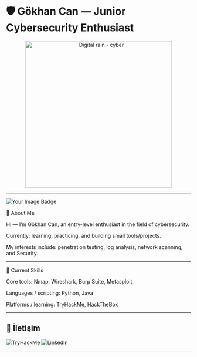 # 🛡️ Gökhan Can — Junior Cybersecurity Enthusiast

<p align="center">
  <img src="https://upload.wikimedia.org/wikipedia/commons/6/64/Digital_rain_animation_medium_letters_shine.gif" width="400" alt="Digital rain - cyber" />
</p>

---
<img src="https://tryhackme-badges.s3.amazonaws.com/cangokhan.png" alt="Your Image Badge" />


👋 About Me

Hi — I’m Gökhan Can, an entry-level enthusiast in the field of cybersecurity.

Currently: learning, practicing, and building small tools/projects.

My interests include: penetration testing, log analysis, network scanning, and Security.

---

🧰 Current Skills

Core tools: Nmap, Wireshark, Burp Suite, Metasploit

Languages / scripting: Python, Java

Platforms / learning: TryHackMe, HackTheBox 

---

## 🔗 İletişim 
<p> <a href="https://tryhackme.com/p/cangokhan" target="_blank" rel="noopener noreferrer"> <img src="https://img.shields.io/badge/TryHackMe-My%20Profile-FF6A00?logo=tryhackme&logoColor=white" alt="TryHackMe" />
</a> <a href="https://www.linkedin.com/in/g%C3%B6khan-can-483b1b290/" target="_blank" rel="noopener noreferrer"> <img src="https://img.shields.io/badge/LinkedIn-Connect-blue?logo=linkedin&logoColor=white" alt="LinkedIn" /> </a> </p>



---



<!---


gokhvncan/gokhvncan is a ✨ special ✨ repository because its `README.md` (this file) appears on your GitHub profile.
You can click the Preview link to take a look at your changes.
--->
